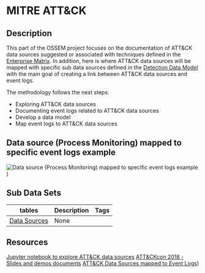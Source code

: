 # MITRE ATT&CK

## Description
This part of the OSSEM project focuses on the documentation of ATT&CK data sources suggested or associated with techniques defined in the [Enterprise Matrix](https://attack.mitre.org/wiki/Technique_Matrix). In addition, here is where ATT&CK data sources will be mapped with specific sub data sources defined in the [Detection Data Model](/detection_data_model) with the main goal of creating a link between ATT&CK data sources and event logs.

The methodology follows the next steps:

* Exploring ATT&CK data sources
* Documenting event logs related to ATT&CK data sources
* Develop a data model
* Map event logs to ATT&CK data sources

## Data source (Process Monitoring) mapped to specific event logs example
![Data source (Process Monitoring) mapped to specific event logs example](/resources/images/attck_datasource_eventlogs_example.png|width=900))

## Sub Data Sets
|tables|Description|Tags|
|---|---|---|
|[Data Sources](tables/README.md)|None||

## Resources
[Jupyter notebook to explore ATT&CK data sources](https://github.com/Cyb3rWard0g/ATTACK-Python-Client/blob/master/notebooks/ATT%26CK_DataSources.ipynb)
[ATT&CKcon 2018 - Slides and demos documents](https://github.com/Cyb3rWard0g/presentations/tree/master/ATTACKcon)
[ATT&CK Data Sources mapped to Event Logs](https://docs.google.com/spreadsheets/d/1ow7YRDEDJs67kcKMZZ66_5z1ipJry9QrsDQkjQvizJM/edit?usp=sharing))